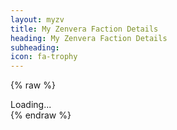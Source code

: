 ```yaml
---
layout: myzv
title: My Zenvera Faction Details
heading: My Zenvera Faction Details
subheading:
icon: fa-trophy
---
```

{% raw %}
<div id="details">Loading...</div>
<script src="//cdnjs.cloudflare.com/ajax/libs/jquery-url-parser/2.3.1/purl.min.js"></script>
<script>
    $(document).ready( function() {
        var myzv = ('https:' == document.location.protocol ? 'https://myzv.herokuapp.com/' : 'http://my.zenvera.com/');
        var id = $.url().param('id');
        $.get(myzv+'view-faction.php?id='+id, function(data) { $('#details').html(data); });
    });
</script>
{% endraw %}
